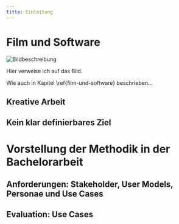 ```yaml
---
title: Einleitung
---
```


# Film und Software

![Bildbeschreibung](http://download.heart-co.de/Bildschirmfoto%202015-07-14%20um%2019.12.13.png)

Hier verweise ich auf das Bild.

Wie auch in Kapitel \ref{film-und-software} beschrieben...

## Kreative Arbeit

## Kein klar definierbares Ziel

# Vorstellung der Methodik in der Bachelorarbeit

## Anforderungen: Stakeholder, User Models, Personae und Use Cases

## Evaluation: Use Cases
